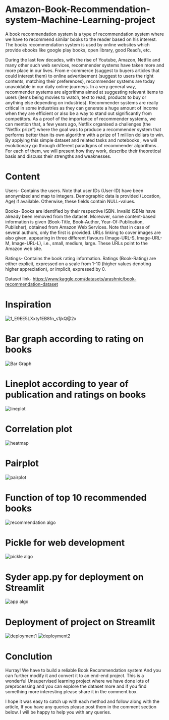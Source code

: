 # Amazon-Book-Recommendation-system-Machine-Learning-project
A book recommendation system is a type of recommendation system where we have to recommend similar books to the reader based on his interest. The books recommendation system is used by online websites which provide ebooks like google play books, open library, good Read’s, etc.

During the last few decades, with the rise of Youtube, Amazon, Netflix and many other such web services, recommender systems have taken more and more place in our lives. From e-commerce (suggest to buyers articles that could interest them) to online advertisement (suggest to users the right contents, matching their preferences), recommender systems are today unavoidable in our daily online journeys.
In a very general way, recommender systems are algorithms aimed at suggesting relevant items to users (items being movies to watch, text to read, products to buy or anything else depending on industries).
Recommender systems are really critical in some industries as they can generate a huge amount of income when they are efficient or also be a way to stand out significantly from competitors. As a proof of the importance of recommender systems, we can mention that, a few years ago, Netflix organised a challenges (the “Netflix prize”) where the goal was to produce a recommender system that performs better than its own algorithm with a prize of 1 million dollars to win.
By applying this simple dataset and related tasks and notebooks , we will evolutionary go through different paradigms of recommender algorithms . For each of them, we will present how they work, describe their theoretical basis and discuss their strengths and weaknesses.

# Content
Users-
Contains the users. Note that user IDs (User-ID) have been anonymized and map to integers. Demographic data is provided (Location, Age) if available. Otherwise, these fields contain NULL-values.

Books-
Books are identified by their respective ISBN. Invalid ISBNs have already been removed from the dataset. Moreover, some content-based information is given (Book-Title, Book-Author, Year-Of-Publication, Publisher), obtained from Amazon Web Services. Note that in case of several authors, only the first is provided. URLs linking to cover images are also given, appearing in three different flavours (Image-URL-S, Image-URL-M, Image-URL-L), i.e., small, medium, large. These URLs point to the Amazon web site.

Ratings-
Contains the book rating information. Ratings (Book-Rating) are either explicit, expressed on a scale from 1-10 (higher values denoting higher appreciation), or implicit, expressed by 0.

Dataset link- https://www.kaggle.com/datasets/arashnic/book-recommendation-dataset

# Inspiration
![1_E9EE5LXxty1EB8fn_s1jkQ@2x](https://user-images.githubusercontent.com/115232340/201062991-1256ac4b-e96f-4103-8b54-cedee9b85c6b.png)

# Bar graph according to rating on books
![Bar Graph](https://user-images.githubusercontent.com/115232340/201065214-2b335000-3fc9-41aa-8887-fd0ba382f5db.png)

# Lineplot according to year of publication and ratings on books
![lineplot](https://user-images.githubusercontent.com/115232340/201065370-77f4115d-a22b-40a7-a515-e315a6f1bd92.png)

# Correlation plot
![heatmap](https://user-images.githubusercontent.com/115232340/201065424-767c8ee2-8273-41a0-8f8f-a68fe0b36993.png)

# Pairplot
![pairplot](https://user-images.githubusercontent.com/115232340/201065465-68f9403c-48e6-4b5d-981b-2feb31cd9608.png)

# Function of top 10 recommended books
![recommendation algo](https://user-images.githubusercontent.com/115232340/201065542-06f65ca1-dbdf-41a0-a4aa-a82d7cd99418.png)

# Pickle for web development
![pickle algo](https://user-images.githubusercontent.com/115232340/201065580-048c0ed0-ed25-4688-906a-44e258e47f22.png)

# Syder app.py for deployment on Streamlit
![app algo](https://user-images.githubusercontent.com/115232340/201065704-7f8aa3d9-66b4-420d-8a13-e03cd3b7632c.png)

# Deployment of project on Streamlit
![deployment1](https://user-images.githubusercontent.com/115232340/201065735-3a1addcd-6b4d-4062-8b83-925f8b17ce4e.png)
![deployment2](https://user-images.githubusercontent.com/115232340/201065752-49991253-97b7-4fb9-a93b-434f420f6f7f.png)

# Conclution
Hurray! We have to build a reliable Book Recommendation system And you can further modify it and convert it to an end-end project. This is a wonderful Unsupervised learning project where we have done lots of preprocessing and you can explore the dataset more and if you find something more interesting please share it in the comment box.

I hope it was easy to catch up with each method and follow along with the article, If you have any queries please post them in the comment section below. I will be happy to help you with any queries.
